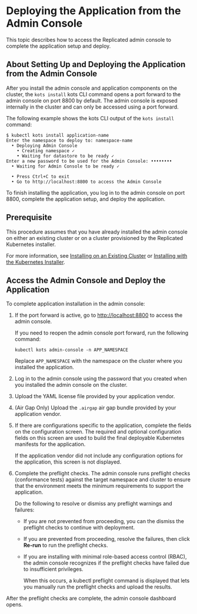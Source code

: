 # Deploying the Application from the Admin Console

This topic describes how to access the Replicated admin console to complete the application setup and deploy.

## About Setting Up and Deploying the Application from the Admin Console

After you install the admin console and application components on the cluster, the `kots install` kots CLI command opens a port forward to the admin console on port 8800 by default. The admin console is exposed internally in the cluster and can only be accessed using a port forward.

The following example shows the kots CLI output of the `kots install` command:

```shell
$ kubectl kots install application-name
Enter the namespace to deploy to: namespace-name
  • Deploying Admin Console
    • Creating namespace ✓
    • Waiting for datastore to be ready ✓
Enter a new password to be used for the Admin Console: ••••••••
  • Waiting for Admin Console to be ready ✓

  • Press Ctrl+C to exit
  • Go to http://localhost:8800 to access the Admin Console

```

To finish installing the application, you log in to the admin console on port 8800, complete the application setup, and deploy the application.

## Prerequisite

This procedure assumes that you have already installed the admin console on either an existing cluster or on a cluster provisioned by the Replicated Kubernetes installer.

For more information, see [Installing on an Existing Cluster](installing-existing-cluster-online) or [Installing with the Kubernetes Installer](installing-embedded-cluster).

## Access the Admin Console and Deploy the Application

To complete application installation in the admin console:

1. If the port forward is active, go to [http://localhost:8800](http://localhost:8800) to access the admin console.

   If you need to reopen the admin console port forward, run the following command:

   ```
   kubectl kots admin-console -n APP_NAMESPACE
   ```
   Replace `APP_NAMESPACE` with the namespace on the cluster where you installed the application.

1. Log in to the admin console using the password that you created when you installed the admin console on the cluster.

1. Upload the YAML license file provided by your application vendor.

1. (Air Gap Only) Upload the `.airgap` air gap bundle provided by your application vendor.

1. If there are configurations specific to the application, complete the fields on the configuration screen. The required and optional configuration fields on this screen are used to build the final deployable Kubernetes manifests for the application.

   If the application vendor did not include any configuration options for the application, this screen is not displayed.

1. Complete the preflight checks. The admin console runs preflight checks (conformance tests) against the target namespace and cluster to ensure that the environment meets the minimum requirements to support the application.

   Do the following to resolve or dismiss any preflight warnings and failures:

   * If you are not prevented from proceeding, you can the dismiss the preflight checks to continue with deployment.
   * If you are prevented from proceeding, resolve the failures, then click **Re-run** to run the preflight checks.
   * If you are installing with minimal role-based access control (RBAC), the admin console recognizes if the preflight checks have failed due to insufficient privileges.

      When this occurs, a kubectl preflight command is displayed that lets you manually run the preflight checks and upload the results.

After the preflight checks are complete, the admin console dashboard opens.

